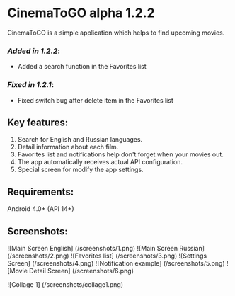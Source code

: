 # CinemaToGO alpha 1.2.2

CinemaToGO is a simple application which helps to find upcoming movies.

### *Added in 1.2.2*:
- Added a search function in the Favorites list

### *Fixed in 1.2.1*:
- Fixed switch bug after delete item in the Favorites list 

## Key features:
1. Search for English and Russian languages.
2. Detail information about each film.
3. Favorites list and notifications help don't forget when your movies out.
4. The app automatically receives actual API configuration.
5. Special screen for modify the app settings.

## Requirements:
Android 4.0+ (API 14+)

## Screenshots:
![Main Screen English] (/screenshots/1.png)
![Main Screen Russian] (/screenshots/2.png)
![Favorites list] (/screenshots/3.png)
![Settings Screen] (/screenshots/4.png)
![Notification example] (/screenshots/5.png)
![Movie Detail Screen] (/screenshots/6.png)

![Collage 1] (/screenshots/collage1.png)
